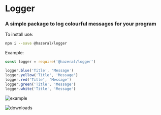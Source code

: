# Logger
### A simple package to log colourful messages for your program

To install use:
```bash
npm i --save @hazeral/logger
```

Example:
```javascript
const logger = require('@hazeral/logger')

logger.blue('Title', 'Message')
logger.yellow('Title', 'Message')
logger.red('Title', 'Message')
logger.green('Title', 'Message')
logger.white('Title', 'Message')
```

![example](https://i.imgur.com/K5SgUaf.png "Example")

![downloads](https://img.shields.io/npm/dt/@hazeral/logger.svg "Downloads")